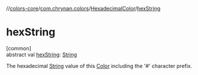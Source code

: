 //[colors-core](../../../index.md)/[com.chrynan.colors](../index.md)/[HexadecimalColor](index.md)/[hexString](hex-string.md)

# hexString

[common]\
abstract val [hexString](hex-string.md): [String](https://kotlinlang.org/api/latest/jvm/stdlib/kotlin/-string/index.html)

The hexadecimal [String](https://kotlinlang.org/api/latest/jvm/stdlib/kotlin/-string/index.html) value of this [Color](../-color/index.md) including the '#' character prefix.
